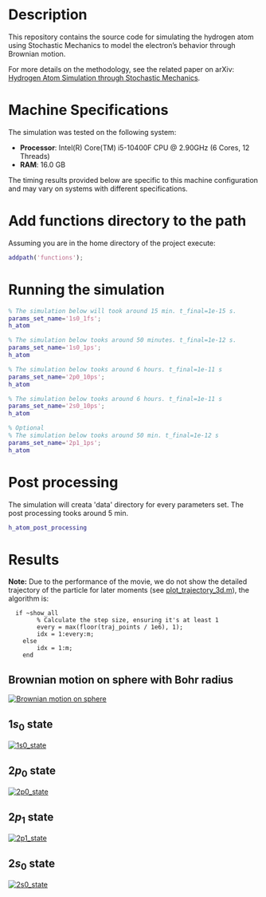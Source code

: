# Description
This repository contains the source code for simulating the hydrogen atom using 
Stochastic Mechanics to model the electron’s behavior through Brownian motion.

For more details on the methodology, see the related paper on arXiv: 
[Hydrogen Atom Simulation through Stochastic Mechanics](https://arxiv.org/abs/2412.19918v1).

# Machine Specifications

The simulation was tested on the following system:

- **Processor**: Intel(R) Core(TM) i5-10400F CPU @ 2.90GHz (6 Cores, 12 Threads)
- **RAM**: 16.0 GB

The timing results provided below are specific to this machine configuration
and may vary on systems with different specifications.

# Add functions directory to the path
Assuming you are in the home directory of the project execute:
```Matlab
addpath('functions');
```

# Running the simulation

```Matlab
% The simulation below will took around 15 min. t_final=1e-15 s.
params_set_name='1s0_1fs';
h_atom

% The simulation below tooks around 50 minutes. t_final=1e-12 s.
params_set_name='1s0_1ps';
h_atom

% The simulation below tooks around 6 hours. t_final=1e-11 s
params_set_name='2p0_10ps';
h_atom

% The simulation below tooks around 6 hours. t_final=1e-11 s
params_set_name='2s0_10ps';
h_atom

% Optional
% The simulation below tooks around 50 min. t_final=1e-12 s
params_set_name='2p1_1ps';
h_atom
```

# Post processing
The simulation will creata 'data' directory for every parameters set. 
The post processing tooks around 5 min.
```Matlab
h_atom_post_processing
```

# Results

**Note:** Due to the performance of the movie, we do not show the detailed trajectory of the particle
for later moments (see [plot_trajectory_3d.m](functions/plot_trajectory_3d.m)), the algorithm is:
```
  if ~show_all
        % Calculate the step size, ensuring it's at least 1
        every = max(floor(traj_points / 1e6), 1);
        idx = 1:every:m;
    else
        idx = 1:m;
    end
```

## Brownian motion on sphere with Bohr radius
[![Brownian motion on sphere](movies/1s0_1fs.gif)](movies/1s0_1fs.gif)

## $1s_0$ state
[![1s0_state](movies/1s0_1ps.gif)](movies/1s0_1ps.gif)

## $2p_0$ state
[![2p0_state](movies/2p0_10ps.gif)](movies/2p0_10ps.gif)

## $2p_1$ state
[![2p1_state](movies/2p1_1ps.gif)](movies/2p1_1ps.gif)


## $2s_0$ state
[![2s0_state](movies/2s0_10ps.gif)](movies/2s0_10ps.gif)
